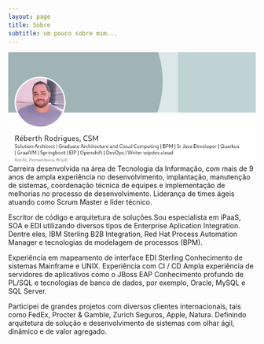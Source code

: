 ```yaml
---
layout: page
title: Sobre
subtitle: um pouco sobre mim...
---
```


<img src="/assets/img/about.png" style="float:left;padding-right: 10px;"  alt="profile"
	title="profile" />
    Carreira desenvolvida na área de Tecnologia da Informação, com mais de 9 anos de ampla experiência no desenvolvimento, implantação, manutenção de sistemas, coordenação técnica de equipes e implementação de melhorias no processo de desenvolvimento. Liderança de times ágeis atuando como Scrum Master e líder técnico.

Escritor de código e arquitetura de soluções.Sou especialista em iPaaS, SOA e EDI  utilizando diversos tipos de Enterprise Aplication Integration. Dentre eles, IBM Sterling B2B Integration, Red Hat Process Automation Manager e tecnologias de modelagem de processos (BPM). 

Experiência em mapeamento de interface EDI Sterling
Conhecimento de sistemas Mainframe e UNIX. Experiência com CI / CD
Ampla experiência de servidores de aplicativos como o JBoss EAP
Conhecimento profundo de PL/SQL e tecnologias de banco de dados, por exemplo, Oracle, MySQL e SQL Server.

Participei de grandes projetos com diversos clientes internacionais, tais como FedEx, Procter & Gamble, Zurich Seguros, Apple,  Natura. Definindo arquitetura de solução e desenvolvimento de sistemas com olhar ágil, dinâmico e de valor agregado.
